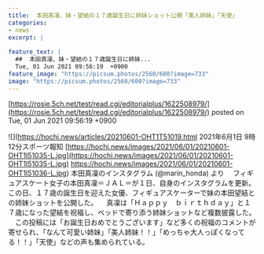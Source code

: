 ```yaml
---
title:  本田真凜、妹・望結の１７歳誕生日に姉妹ショット公開「美人姉妹」「天使」  
categories:
- news
excerpt: |
  
feature_text: |
  ##  本田真凜、妹・望結の１７歳誕生日に姉妹...
  Tue, 01 Jun 2021 09:56:19  +0900
feature_image: "https://picsum.photos/2560/600?image=733"
image: "https://picsum.photos/2560/600?image=733"
---
```


[https://rosie.5ch.net/test/read.cgi/editorialplus/1622508979/](https://rosie.5ch.net/test/read.cgi/editorialplus/1622508979/)
posted on Tue, 01 Jun 2021 09:56:19  +0900

<!--more-->

![](https://hochi.news/articles/20210601-OHT1T51019.html 2021年6月1日 9時12分スポーツ報知 [https://hochi.news/images/2021/06/01/20210601-OHT1I51035-L.jpg](https://hochi.news/images/2021/06/01/20210601-OHT1I51035-L.jpg) https://hochi.news/images/2021/06/01/20210601-OHT1I51036-L.jpg) 本田真凜のインスタグラム (@marin_honda) より 　フィギュアスケート女子の本田真凜＝ＪＡＬ＝が１日、自身のインスタグラムを更新。この日、１７歳の誕生日を迎えた女優、フィギュアスケーターで妹の本田望結との姉妹ショットを公開した。 　真凜は「Ｈａｐｐｙ　ｂｉｒｔｈｄａｙ」と１７歳になった望結を祝福し、ベッドで寄り添う姉妹ショットなど複数披露した。 　この投稿には「お誕生日おめでとうございます」など多くの祝福のコメントが寄せられ、「なんて可愛い姉妹」「美人姉妹！！」「めっちゃ大人っぽくなってる！！」「天使」などの声も集められている。

